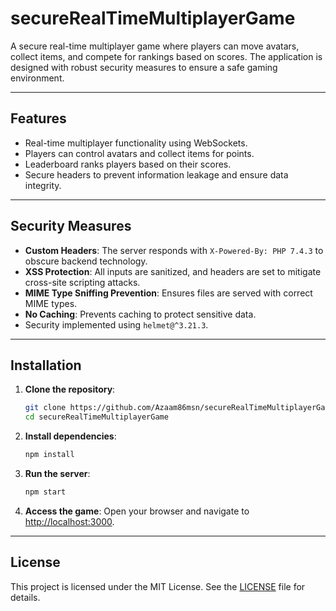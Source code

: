 # **secureRealTimeMultiplayerGame**

A secure real-time multiplayer game where players can move avatars, collect items, and compete for rankings based on scores. The application is designed with robust security measures to ensure a safe gaming environment.

---

## **Features**
- Real-time multiplayer functionality using WebSockets.
- Players can control avatars and collect items for points.
- Leaderboard ranks players based on their scores.
- Secure headers to prevent information leakage and ensure data integrity.

---

## **Security Measures**
- **Custom Headers**: The server responds with `X-Powered-By: PHP 7.4.3` to obscure backend technology.
- **XSS Protection**: All inputs are sanitized, and headers are set to mitigate cross-site scripting attacks.
- **MIME Type Sniffing Prevention**: Ensures files are served with correct MIME types.
- **No Caching**: Prevents caching to protect sensitive data.
- Security implemented using `helmet@^3.21.3`.

---

## **Installation**

1. **Clone the repository**:
   ```bash
   git clone https://github.com/Azaam86msn/secureRealTimeMultiplayerGame.git
   cd secureRealTimeMultiplayerGame
   ```

2. **Install dependencies**:
   ```bash
   npm install
   ```

3. **Run the server**:
   ```bash
   npm start
   ```

4. **Access the game**:
   Open your browser and navigate to [http://localhost:3000](http://localhost:3000).

---

## **License**
This project is licensed under the MIT License. See the [LICENSE](LICENSE) file for details.
